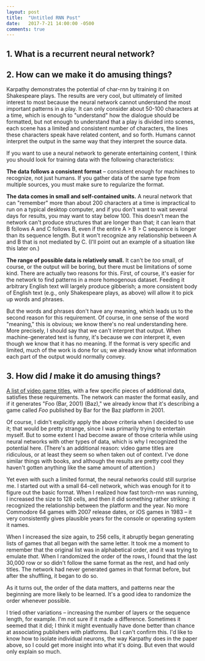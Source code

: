 ```yaml
---
layout: post
title:  "Untitled RNN Post"
date:   2017-7-21 14:00:00 -0500
comments: true
---
```


## 1. What is a recurrent neural network?

## 2. How can we make it do amusing things?

Karpathy demonstrates the potential of char-rnn by training it on Shakespeare plays. The results are very cool, but ultimately of limited interest to most because the neural network cannot understand the most important patterns in a play. It can only consider about 50-100 characters at a time, which is enough to "understand" how the dialogue should be formatted, but not enough to understand that a play is divided into scenes, each scene has a limited and consistent number of characters, the lines these characters speak have related content, and so forth. Humans cannot interpret the output in the same way that they interpret the source data.

If you want to use a neural network to generate entertaining content, I think you should look for training data with the following characteristics:

**The data follows a consistent format** – consistent enough for machines to recognize, not just humans. If you gather data of the same type from multiple sources, you must make sure to regularize the format.

**The data comes in small and self-contained units.** A neural network that can "remember" more than about 200 characters at a time is impractical to run on a typical desktop computer, and if you don't want to wait several days for results, you may want to stay below 100. This doesn't mean the network can't produce structures that are longer than that; it can learn that B follows A and C follows B, even if the entire A > B > C sequence is longer than its sequence length. But it won't recognize any relationship between A and B that is not mediated by C. (I'll point out an example of a situation like this later on.)

**The range of possible data is relatively small.** It can't be *too* small, of course, or the output will be boring, but there must be limitations of some kind. There are actually two reasons for this. First, of course, it's easier for the network to find patterns in a more homogenous dataset. Feeding it arbitrary English text will largely produce gibberish; a more consistent body of English text (e.g., only Shakespeare plays, as above) will allow it to pick up words and phrases.

But the words and phrases don't have any meaning, which leads us to the second reason for this requirement. Of course, in one sense of the word "meaning," this is obvious; we know there's no real understanding here. More precisely, I should say that we can't interpret that output. When machine-generated text is funny, it's because we *can* interpret it, even though we know that it has no meaning. If the format is very specific and limited, much of the work is done for us; we already know what information each part of the output would normally convey.

## 3. How did *I* make it do amusing things?

[A list of video game titles](https://pastebin.com/DG1CsVXk), with a few specific pieces of additional data, satisfies these requirements. The network can master the format easily, and if it generates "Foo (Bar, 2001) (Baz)," we already know that it's describing a game called *Foo* published by Bar for the Baz platform in 2001.

Of course, I didn't explicitly apply the above criteria when I decided to use it; that would be pretty strange, since I was primarily trying to entertain myself. But to some extent I had become aware of those criteria while using neural networks with other types of data, which is why I recognized the potential here. (There's an additional reason: video game titles are ridiculous, or at least they seem so when taken out of context. I've done similar things with books, and although the results are pretty cool they haven't gotten anything like the same amount of attention.)

Yet even with such a limited format, the neural networks could still surprise me. I started out with a small 64-cell network, which was enough for it to figure out the basic format. When I realized how fast torch-rnn was running, I increased the size to 128 cells, and then it did something rather striking: it recognized the relationship between the platform and the year. No more Commodore 64 games with 2007 release dates, or iOS games in 1983 – it very consistently gives plausible years for the console or operating system it names.

When I increased the size again, to 256 cells, it abruptly began generating lists of games that all began with the same letter. It took me a moment to remember that the original list was in alphabetical order, and it was trying to emulate *that*. When I randomized the order of the rows, I found that the last 30,000 row or so didn't follow the same format as the rest, and had only titles. The network had never generated games in that format before, but after the shuffling, it began to do so.

As it turns out, the order of the data matters, and patterns near the beginning are more likely to be learned. It's a good idea to randomize the order whenever possible.

I tried other variations – increasing the number of layers or the sequence length, for example. I'm not sure if it made a difference. Sometimes it seemed that it did; I think it might eventually have done better than chance at associating publishers with platforms. But I can't confirm this. I'd like to know how to isolate individual neurons, the way Karpathy does in the paper above, so I could get more insight into what it's doing. But even that would only explain so much.
